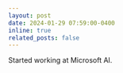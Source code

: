 ```yaml
---
layout: post
date: 2024-01-29 07:59:00-0400
inline: true
related_posts: false
---
```


Started working at Microsoft AI.
